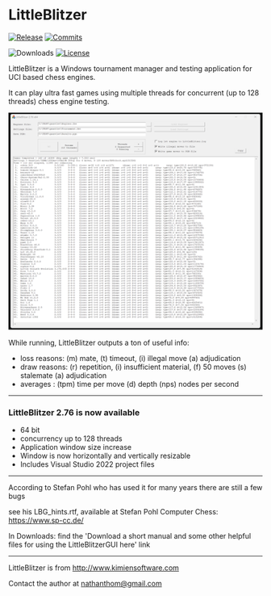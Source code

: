 # LittleBlitzer

<div align="left">

  [![Release][release-badge]][release-link]
  [![Commits][commits-badge]][commits-link]

  ![Downloads][downloads-badge]
  [![License][license-badge]][license-link]
 
</div>

LittleBlitzer is a Windows tournament manager and testing application for UCI based chess engines.

It can play ultra fast games using multiple threads for concurrent (up to 128 threads) chess engine testing. 


![alt tag](https://raw.githubusercontent.com/FireFather/littleblitzer/master/bitmaps/LittleBlitzer.png)

While running, LittleBlitzer outputs a ton of useful info:

- loss reasons: (m) mate, (t) timeout, (i) illegal move (a) adjudication
- draw reasons: (r) repetition, (i) insufficient material, (f) 50 moves (s) stalemate (a) adjudication
- averages    : (tpm) time per move (d) depth (nps) nodes per second
  
---------
### LittleBlitzer 2.76 is now available
- 64 bit
- concurrency up to 128 threads
- Application window size increase
- Window is now horizontally and vertically resizable
- Includes Visual Studio 2022 project files
  
---------
According to Stefan Pohl who has used it for many years there are still a few bugs

see his LBG_hints.rtf, available at Stefan Pohl Computer Chess: https://www.sp-cc.de/

In Downloads: find the 'Download a short manual and some other helpful files for using the LittleBlitzerGUI here' link

-----------
LittleBlitzer is from http://www.kimiensoftware.com

Contact the author at nathanthom@gmail.com

[license-badge]:https://img.shields.io/github/license/FireFather/littleblitzer?style=for-the-badge&label=license&color=success
[license-link]:https://github.com/FireFather/littleblitzer/blob/master/docs/LICENSE
[release-badge]:https://img.shields.io/github/v/release/FireFather/littleblitzer?style=for-the-badge&label=official%20release
[release-link]:https://github.com/FireFather/littleblitzer/releases/latest
[commits-badge]:https://img.shields.io/github/commits-since/FireFather/littleblitzer/latest?style=for-the-badge
[commits-link]:https://github.com/FireFather/littleblitzer/commits/main
[downloads-badge]:https://img.shields.io/github/downloads/FireFather/littleblitzer/total?color=success&style=for-the-badge
